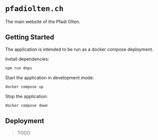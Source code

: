 # `pfadiolten.ch`
The main website of the Pfadi Olten.

## Getting Started
The application is intended to be run as a docker compose deployment.

Install dependencies:
```sh
npm run deps
```

Start the application in development mode:
```sh
docker compose up
```

Stop the application:
```sh
docker compose down
```

## Deployment
> TODO
